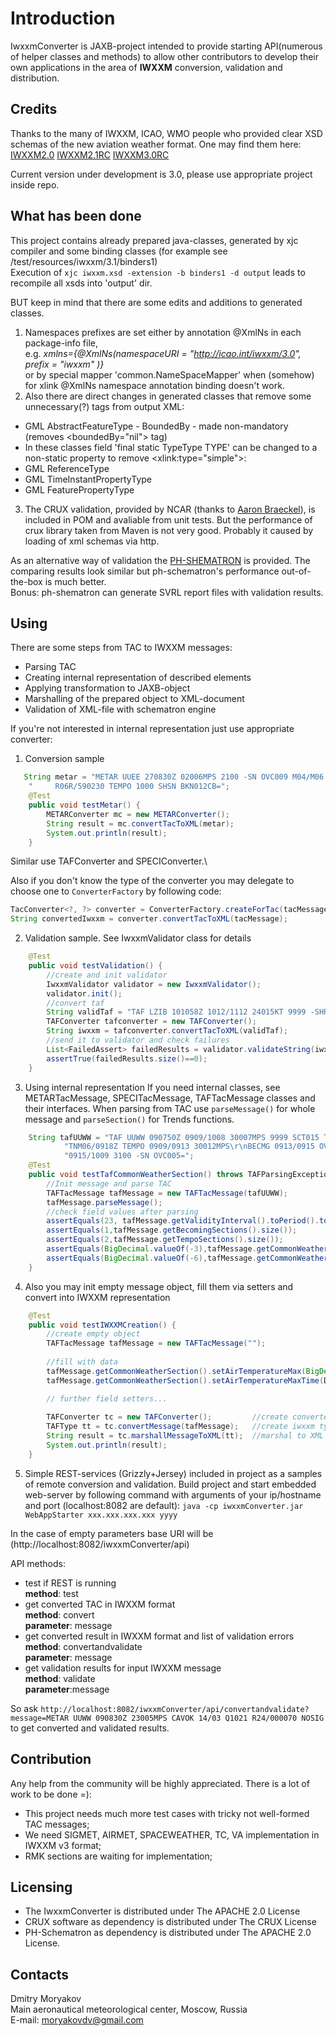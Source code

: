# Introduction
IwxxmConverter is JAXB-project intended to provide starting API(numerous of helper classes and methods) to allow other contributors to develop
their own applications in the area of **IWXXM** conversion, validation and distribution.

## Credits
Thanks to the many of IWXXM, ICAO, WMO people who provided clear XSD schemas of the new aviation weather format. 
One may find them here: 
[IWXXM2.0](http://schemas.wmo.int/iwxxm/2.0/zip/iwxxm-schema-bundle-2.0.zip)
[IWXXM2.1RC](http://schemas.wmo.int/iwxxm/2.1.1RC1/zip/iwxxm-schema-bundle-2.1.1RC1.zip)
[IWXXM3.0RC](http://schemas.wmo.int/iwxxm/3.0.0RC1/zip/iwxxm-schema-bundle-3.0.0RC1.zip)

Current version under development is 3.0, please use appropriate project inside repo.

## What has been done
This project contains already prepared java-classes, generated by xjc compiler and some binding classes 
(for example see /test/resources/iwxxm/3.1/binders1)  
Execution of `xjc iwxxm.xsd -extension -b binders1 -d output` leads to recompile all xsds into 'output' dir.   

BUT keep in mind that there are some edits and additions to generated classes.  
1. Namespaces prefixes are set either by annotation @XmlNs in each package-info file,  
    e.g. *xmlns={@XmlNs(namespaceURI = "http://icao.int/iwxxm/3.0", prefix = "iwxxm" )}*  
or by special mapper 'common.NameSpaceMapper' when (somehow) for xlink @XmlNs namespace annotation binding doesn't work.
2. Also there are direct changes in generated classes that remove some unnecessary(?) tags from output XML:
 - GML AbstractFeatureType - BoundedBy - made non-mandatory (removes \<boundedBy="nil"\> tag)
 - In these classes field 'final static TypeType TYPE' can be changed to a non-static property to remove \<xlink:type="simple"\>: 
 - GML ReferenceType 
 - GML TimeInstantPropertyType
 - GML FeaturePropertyType
3. The CRUX validation, provided by NCAR (thanks to [Aaron Braeckel](https://github.com/braeckel)), is included in POM and avaliable from unit tests.
But the performance of crux library taken from Maven is not very good.
Probably it caused by loading of xml schemas via http.

As an alternative way of validation the [PH-SHEMATRON](https://github.com/phax/ph-schematron) is provided. 
The comparing results look similar but ph-schematron's performance out-of-the-box is much better.   
Bonus: ph-shematron can generate SVRL report files with validation results.

## Using
There are some steps from TAC to IWXXM messages:
 - Parsing TAC
 - Creating internal representation of described elements
 - Applying transformation to JAXB-object 
 - Marshalling of the prepared object to XML-document
 - Validation of XML-file with schematron engine

If you're not interested in internal representation just use appropriate converter:

1. Conversion sample
```java
   String metar = "METAR UUEE 270830Z 02006MPS 2100 -SN OVC009 M04/M06 Q1008 R06L/590230\n" + 
    "     R06R/590230 TEMPO 1000 SHSN BKN012CB=";
    @Test
    public void testMetar() {
        METARConverter mc = new METARConverter();
        String result = mc.convertTacToXML(metar);
        System.out.println(result);
    }
```
Similar use TAFConverter and SPECIConverter.\

Also if you don't know the type of the converter you may delegate to choose one to ``ConverterFactory`` by following code:
```java
TacConverter<?, ?> converter = ConverterFactory.createForTac(tacMessage);
String convertedIwxxm = converter.convertTacToXML(tacMessage);
```
2. Validation sample. See IwxxmValidator class for details
```java
	@Test
	public void testValidation() {
		//create and init validator
		IwxxmValidator validator = new IwxxmValidator();
		validator.init();
		//convert taf
		String validTaf = "TAF LZIB 101058Z 1012/1112 24015KT 9999 -SHRA FEW018 BKN028 TX10/1112Z TN05/1100Z BECMG 1014/1017 18012KT BECMG 1104/1107 14022KT 7000 RADZ SCT010 BKN015CB OVC025";
		TAFConverter tafconverter = new TAFConverter();
		String iwxxm = tafconverter.convertTacToXML(validTaf);
		//send it to validator and check failures
		List<FailedAssert> failedResults = validator.validateString(iwxxm);
		assertTrue(failedResults.size()==0);
	}	
``` 
3. Using internal representation
If you need internal classes, see METARTacMessage, SPECITacMessage, TAFTacMessage classes and their interfaces.
When parsing from TAC use `parseMessage()` for whole message and `parseSection()` for Trends functions. 
```java
    String tafUUWW = "TAF UUWW 090750Z 0909/1008 30007MPS 9999 SCT015 TXM03/1009Z\r\n" + 
			"TNM06/0918Z TEMPO 0909/0913 30012MPS\r\nBECMG 0913/0915 OVC009 TEMPO\n" + 
			"0915/1009 3100 -SN OVC005=";
	@Test
	public void testTafCommonWeatherSection() throws TAFParsingException {
		//Init message and parse TAC 
		TAFTacMessage tafMessage = new TAFTacMessage(tafUUWW);
		tafMessage.parseMessage();
		//check field values after parsing
		assertEquals(23, tafMessage.getValidityInterval().toPeriod().toStandardHours().getHours());
		assertEquals(1,tafMessage.getBecomingSections().size());
		assertEquals(2,tafMessage.getTempoSections().size());
		assertEquals(BigDecimal.valueOf(-3),tafMessage.getCommonWeatherSection().getAirTemperatureMax());
		assertEquals(BigDecimal.valueOf(-6),tafMessage.getCommonWeatherSection().getAirTemperatureMin());
	}
```

4. Also you may init empty message object, fill them via setters and convert into IWXXM representation
```java
	@Test
	public void testIWXXMCreation() {
		//create empty object
		TAFTacMessage tafMessage = new TAFTacMessage("");
		
		//fill with data
		tafMessage.getCommonWeatherSection().setAirTemperatureMax(BigDecimal.TEN);
		tafMessage.getCommonWeatherSection().setAirTemperatureMaxTime(DateTime.now());

		// further field setters...
		
		TAFConverter tc = new TAFConverter(); 	      //create converter
		TAFType tt = tc.convertMessage(tafMessage);   //create iwxxm type
		String result = tc.marshallMessageToXML(tt);  //marshal to XML
		System.out.println(result);
	}
```  
5. Simple REST-services (Grizzly+Jersey) included in project as a samples of remote conversion and validation.
Build project and start embedded web-server by following command with arguments of your ip/hostname and port (localhost:8082 are default):
```java -cp iwxxmConverter.jar WebAppStarter xxx.xxx.xxx.xxx yyyy```

In the case of empty parameters base URI will be (http://localhost:8082/iwxxmConverter/api)

API methods:
 - test if REST is running \
 **method**: test 
 - get converted TAC in IWXXM format\
 **method**: convert\
 **parameter**: message 
 - get converted result in IWXXM format and list of validation errors\
 **method**: convertandvalidate\
 **parameter**: message
 - get validation results for input IWXXM message\
 **method**: validate\
 **parameter**:message
  	
So ask `http://localhost:8082/iwxxmConverter/api/convertandvalidate?message=METAR UUWW 090830Z 23005MPS CAVOK 14/03 Q1021 R24/000070 NOSIG`
to get converted and validated results.
  
  
## Contribution
Any help from the community will be highly appreciated. There is a lot of work to be done =):
 - This project needs much more test cases with tricky not well-formed TAC messages;
 - We need SIGMET, AIRMET, SPACEWEATHER, TC, VA implementation in IWXXM v3 format;
 - RMK sections are waiting for implementation;

## Licensing
 - The IwxxmConverter is distributed under The APACHE 2.0 License
 - CRUX software as dependency is distributed under The CRUX License
 - PH-Schematron as dependency is distributed under The APACHE 2.0 License.

## Contacts
Dmitry Moryakov  
Main aeronautical meteorological center, Moscow, Russia  
E-mail: moryakovdv@gmail.com
